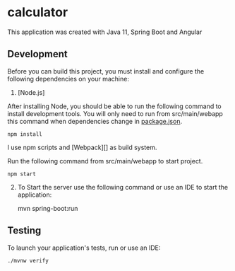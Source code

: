 # calculator

This application was created with Java 11, Spring Boot and Angular

## Development

Before you can build this project, you must install and configure the following dependencies on your machine:

1. [Node.js]

After installing Node, you should be able to run the following command to install development tools.
You will only need to run from src/main/webapp this command when dependencies change in [package.json](package.json).

    npm install

I use npm scripts and [Webpack][] as build system.

Run the following command from src/main/webapp to start project.

    npm start

2. To Start the server use the following command or use an IDE to start the application:

    mvn spring-boot:run

## Testing

To launch your application's tests, run or use an IDE:

    ./mvnw verify

